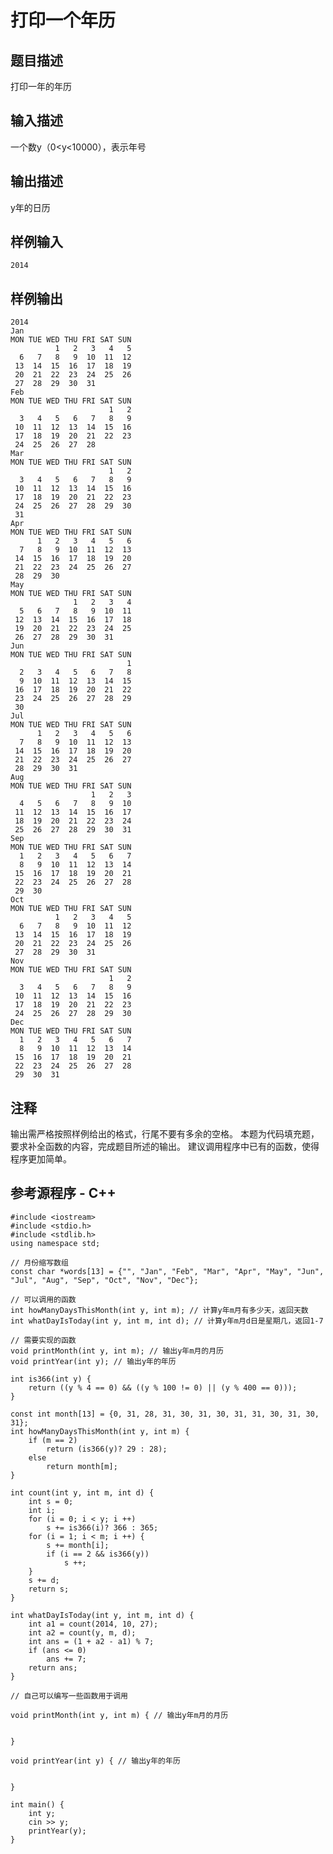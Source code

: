 # 打印一个年历

## 题目描述
打印一年的年历

## 输入描述
一个数y（0<y<10000），表示年号

## 输出描述
y年的日历

## 样例输入
	2014

## 样例输出
	2014
	Jan
	MON TUE WED THU FRI SAT SUN
	          1   2   3   4   5
	  6   7   8   9  10  11  12
	 13  14  15  16  17  18  19
	 20  21  22  23  24  25  26
	 27  28  29  30  31
	Feb
	MON TUE WED THU FRI SAT SUN
	                      1   2
	  3   4   5   6   7   8   9
	 10  11  12  13  14  15  16
	 17  18  19  20  21  22  23
	 24  25  26  27  28
	Mar
	MON TUE WED THU FRI SAT SUN
	                      1   2
	  3   4   5   6   7   8   9
	 10  11  12  13  14  15  16
	 17  18  19  20  21  22  23
	 24  25  26  27  28  29  30
	 31
	Apr
	MON TUE WED THU FRI SAT SUN
	      1   2   3   4   5   6
	  7   8   9  10  11  12  13
	 14  15  16  17  18  19  20
	 21  22  23  24  25  26  27
	 28  29  30
	May
	MON TUE WED THU FRI SAT SUN
	              1   2   3   4
	  5   6   7   8   9  10  11
	 12  13  14  15  16  17  18
	 19  20  21  22  23  24  25
	 26  27  28  29  30  31
	Jun
	MON TUE WED THU FRI SAT SUN
	                          1
	  2   3   4   5   6   7   8
	  9  10  11  12  13  14  15
	 16  17  18  19  20  21  22
	 23  24  25  26  27  28  29
	 30
	Jul
	MON TUE WED THU FRI SAT SUN
	      1   2   3   4   5   6
	  7   8   9  10  11  12  13
	 14  15  16  17  18  19  20
	 21  22  23  24  25  26  27
	 28  29  30  31
	Aug
	MON TUE WED THU FRI SAT SUN
	                  1   2   3
	  4   5   6   7   8   9  10
	 11  12  13  14  15  16  17
	 18  19  20  21  22  23  24
	 25  26  27  28  29  30  31
	Sep
	MON TUE WED THU FRI SAT SUN
	  1   2   3   4   5   6   7
	  8   9  10  11  12  13  14
	 15  16  17  18  19  20  21
	 22  23  24  25  26  27  28
	 29  30
	Oct
	MON TUE WED THU FRI SAT SUN
	          1   2   3   4   5
	  6   7   8   9  10  11  12
	 13  14  15  16  17  18  19
	 20  21  22  23  24  25  26
	 27  28  29  30  31
	Nov
	MON TUE WED THU FRI SAT SUN
	                      1   2
	  3   4   5   6   7   8   9
	 10  11  12  13  14  15  16
	 17  18  19  20  21  22  23
	 24  25  26  27  28  29  30
	Dec
	MON TUE WED THU FRI SAT SUN
	  1   2   3   4   5   6   7
	  8   9  10  11  12  13  14
	 15  16  17  18  19  20  21
	 22  23  24  25  26  27  28
	 29  30  31

## 注释
输出需严格按照样例给出的格式，行尾不要有多余的空格。
本题为代码填充题，要求补全函数的内容，完成题目所述的输出。
建议调用程序中已有的函数，使得程序更加简单。

## 参考源程序 - C++

	#include <iostream>
	#include <stdio.h>
	#include <stdlib.h>
	using namespace std;
	 
	// 月份缩写数组
	const char *words[13] = {"", "Jan", "Feb", "Mar", "Apr", "May", "Jun", "Jul", "Aug", "Sep", "Oct", "Nov", "Dec"};
	 
	// 可以调用的函数
	int howManyDaysThisMonth(int y, int m); // 计算y年m月有多少天，返回天数
	int whatDayIsToday(int y, int m, int d); // 计算y年m月d日是星期几，返回1-7
	 
	// 需要实现的函数
	void printMonth(int y, int m); // 输出y年m月的月历
	void printYear(int y); // 输出y年的年历
	 
	int is366(int y) {
		return ((y % 4 == 0) && ((y % 100 != 0) || (y % 400 == 0)));
	}
	 
	const int month[13] = {0, 31, 28, 31, 30, 31, 30, 31, 31, 30, 31, 30, 31};
	int howManyDaysThisMonth(int y, int m) {
		if (m == 2)
			return (is366(y)? 29 : 28);
		else
			return month[m];
	}
	 
	int count(int y, int m, int d) {
		int s = 0;
		int i;
		for (i = 0; i < y; i ++)
			s += is366(i)? 366 : 365;
		for (i = 1; i < m; i ++) {
			s += month[i];
			if (i == 2 && is366(y))
				s ++;
		}
		s += d;
		return s;
	}
	 
	int whatDayIsToday(int y, int m, int d) {
		int a1 = count(2014, 10, 27);
		int a2 = count(y, m, d);
		int ans = (1 + a2 - a1) % 7;
		if (ans <= 0)
			ans += 7;
		return ans;
	}
	 
	// 自己可以编写一些函数用于调用
	 
	void printMonth(int y, int m) { // 输出y年m月的月历
	 
	 
	}
	 
	void printYear(int y) { // 输出y年的年历
	 
	 
	}
	 
	int main() {
		int y;
		cin >> y;
		printYear(y);
	}